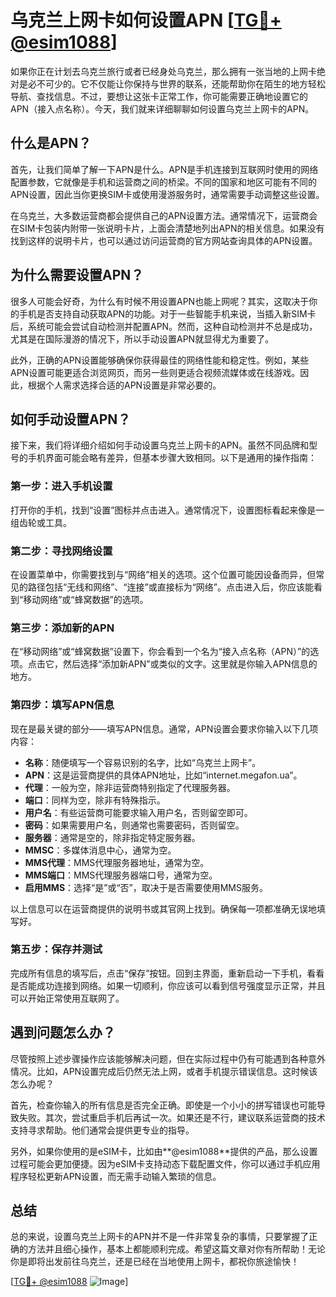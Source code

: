 # 乌克兰上网卡如何设置APN [[TG💪+ @esim1088](https://t.me/s/esim1088)]

如果你正在计划去乌克兰旅行或者已经身处乌克兰，那么拥有一张当地的上网卡绝对是必不可少的。它不仅能让你保持与世界的联系，还能帮助你在陌生的地方轻松导航、查找信息。不过，要想让这张卡正常工作，你可能需要正确地设置它的APN（接入点名称）。今天，我们就来详细聊聊如何设置乌克兰上网卡的APN。

## 什么是APN？

首先，让我们简单了解一下APN是什么。APN是手机连接到互联网时使用的网络配置参数，它就像是手机和运营商之间的桥梁。不同的国家和地区可能有不同的APN设置，因此当你更换SIM卡或使用漫游服务时，通常需要手动调整这些设置。

在乌克兰，大多数运营商都会提供自己的APN设置方法。通常情况下，运营商会在SIM卡包装内附带一张说明卡片，上面会清楚地列出APN的相关信息。如果没有找到这样的说明卡片，也可以通过访问运营商的官方网站查询具体的APN设置。

## 为什么需要设置APN？

很多人可能会好奇，为什么有时候不用设置APN也能上网呢？其实，这取决于你的手机是否支持自动获取APN的功能。对于一些智能手机来说，当插入新SIM卡后，系统可能会尝试自动检测并配置APN。然而，这种自动检测并不总是成功，尤其是在国际漫游的情况下，所以手动设置APN就显得尤为重要了。

此外，正确的APN设置能够确保你获得最佳的网络性能和稳定性。例如，某些APN设置可能更适合浏览网页，而另一些则更适合视频流媒体或在线游戏。因此，根据个人需求选择合适的APN设置是非常必要的。

## 如何手动设置APN？

接下来，我们将详细介绍如何手动设置乌克兰上网卡的APN。虽然不同品牌和型号的手机界面可能会略有差异，但基本步骤大致相同。以下是通用的操作指南：

### 第一步：进入手机设置

打开你的手机，找到“设置”图标并点击进入。通常情况下，设置图标看起来像是一组齿轮或工具。

### 第二步：寻找网络设置

在设置菜单中，你需要找到与“网络”相关的选项。这个位置可能因设备而异，但常见的路径包括“无线和网络”、“连接”或直接标为“网络”。点击进入后，你应该能看到“移动网络”或“蜂窝数据”的选项。

### 第三步：添加新的APN

在“移动网络”或“蜂窝数据”设置下，你会看到一个名为“接入点名称（APN）”的选项。点击它，然后选择“添加新APN”或类似的文字。这里就是你输入APN信息的地方。

### 第四步：填写APN信息

现在是最关键的部分——填写APN信息。通常，APN设置会要求你输入以下几项内容：

- **名称**：随便填写一个容易识别的名字，比如“乌克兰上网卡”。
- **APN**：这是运营商提供的具体APN地址，比如“internet.megafon.ua”。
- **代理**：一般为空，除非运营商特别指定了代理服务器。
- **端口**：同样为空，除非有特殊指示。
- **用户名**：有些运营商可能要求输入用户名，否则留空即可。
- **密码**：如果需要用户名，则通常也需要密码，否则留空。
- **服务器**：通常是空的，除非指定特定服务器。
- **MMSC**：多媒体消息中心，通常为空。
- **MMS代理**：MMS代理服务器地址，通常为空。
- **MMS端口**：MMS代理服务器端口号，通常为空。
- **启用MMS**：选择“是”或“否”，取决于是否需要使用MMS服务。

以上信息可以在运营商提供的说明书或其官网上找到。确保每一项都准确无误地填写好。

### 第五步：保存并测试

完成所有信息的填写后，点击“保存”按钮。回到主界面，重新启动一下手机，看看是否能成功连接到网络。如果一切顺利，你应该可以看到信号强度显示正常，并且可以开始正常使用互联网了。

## 遇到问题怎么办？

尽管按照上述步骤操作应该能够解决问题，但在实际过程中仍有可能遇到各种意外情况。比如，APN设置完成后仍然无法上网，或者手机提示错误信息。这时候该怎么办呢？

首先，检查你输入的所有信息是否完全正确。即使是一个小小的拼写错误也可能导致失败。其次，尝试重启手机后再试一次。如果还是不行，建议联系运营商的技术支持寻求帮助。他们通常会提供更专业的指导。

另外，如果你使用的是eSIM卡，比如由**@esim1088**提供的产品，那么设置过程可能会更加便捷。因为eSIM卡支持动态下载配置文件，你可以通过手机应用程序轻松更新APN设置，而无需手动输入繁琐的信息。

## 总结

总的来说，设置乌克兰上网卡的APN并不是一件非常复杂的事情，只要掌握了正确的方法并且细心操作，基本上都能顺利完成。希望这篇文章对你有所帮助！无论你是即将出发前往乌克兰，还是已经在当地使用上网卡，都祝你旅途愉快！

[[TG💪+ @esim1088](https://t.me/s/esim1088) ![Image](https://i.postimg.cc/4NQfJmqS/Snipaste-2025-05-13-00-14-12.png)]